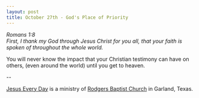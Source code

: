 ```yaml
---
layout: post
title: October 27th - God's Place of Priority
---
```


_Romans 1:8  
First, I thank my God through Jesus Christ for you all, that your
faith is spoken of throughout the whole world._

You will never know the impact that your Christian testimony can
have on others, (even around the world) until you get to heaven.

 --

<a href=http://jesuseveryday.net>Jesus Every Day</a> is a ministry of <a href=http://rodgersbaptist.net>Rodgers Baptist Church</a> in Garland, Texas.
